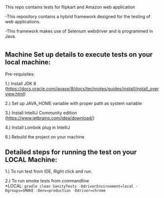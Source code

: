This repo contains tests for flipkart and Amazon web application

-This repository contains a hybrid framework designed for the testing of web applications.

-This framework makes use of Selenium webdriver and is programmed in Java.


#
Machine Set up details to execute tests on your local machine:
--------------------------------------------------------------
Pre-requisites:

1.) Install JDK 8 (https://docs.oracle.com/javase/8/docs/technotes/guides/install/install_overview.html)

2.) Set up JAVA_HOME variable with proper path as system variable

3.) Install IntelliJ Community edition (https://www.jetbrains.com/idea/download/)

4.) Install Lombok plug in IntelliJ

6.) Rebuild the project on your machine


Detailed steps for running the test on your LOCAL Machine:
----------------------------------------------------------

1.) To run test from IDE, Right click and run.

2.) To run smoke tests from commandline    
    *LOCAL:
    ```gradle clean SanityTests -DdriverEnvironment=local -Dgroups=SMOKE -Denv=production -Ddriver=chrome```
